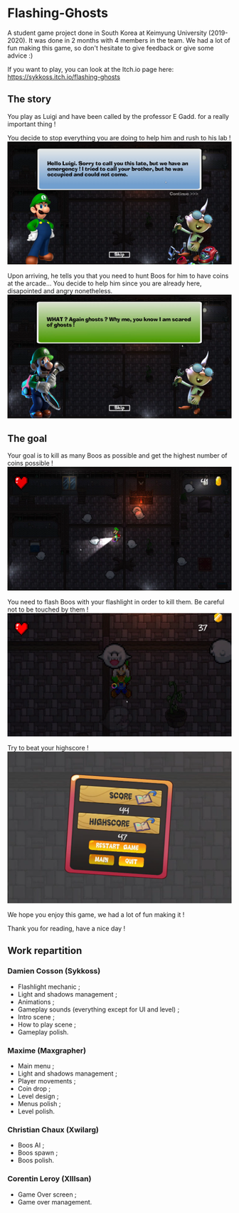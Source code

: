 # Flashing-Ghosts
A student game project done in South Korea at Keimyung University (2019-2020). It was done in 2 months with 4 members in the team. We had a lot of fun making this game, so don't hesitate to give feedback or give some advice :)

If you want to play, you can look at the Itch.io page here: https://sykkoss.itch.io/flashing-ghosts

## The story
You play as Luigi and have been called by the professor E Gadd. for a really important thing !

You decide to stop everything you are doing to help him and rush to his lab !
![Intro Scene](https://github.com/Sykkoss/Flashing-Ghosts/blob/release/Screenshots/IntroScene_Begin.PNG)

Upon arriving, he tells you that you need to hunt Boos for him to have coins at the arcade...
You decide to help him since you are already here, disapointed and angry nonetheless.
![Intro Scene Scared](https://github.com/Sykkoss/Flashing-Ghosts/blob/release/Screenshots/IntroScene_Scared.PNG)

## The goal
Your goal is to kill as many Boos as possible and get the highest number of coins possible !
![Gameplay](https://github.com/Sykkoss/Flashing-Ghosts/blob/release/Screenshots/Gameplay.PNG)

You need to flash Boos with your flashlight in order to kill them. Be careful not to be touched by them !
![Gameplay Scared](https://github.com/Sykkoss/Flashing-Ghosts/blob/release/Screenshots/Gameplay_Scared.PNG)

Try to beat your highscore !
![Gameplay Scared](https://github.com/Sykkoss/Flashing-Ghosts/blob/release/Screenshots/GameoverScreen.PNG)

We hope you enjoy this game, we had a lot of fun making it !

Thank you for reading, have a nice day !

## Work repartition
### Damien Cosson (Sykkoss)
- Flashlight mechanic ;
- Light and shadows management ;
- Animations ;
- Gameplay sounds (everything except for UI and level) ;
- Intro scene ;
- How to play scene ;
- Gameplay polish.

### Maxime (Maxgrapher)
- Main menu ;
- Light and shadows management ;
- Player movements ;
- Coin drop ;
- Level design ;
- Menus polish ;
- Level polish.

### Christian Chaux (Xwilarg)
- Boos AI ;
- Boos spawn ;
- Boos polish.

### Corentin Leroy (XIIIsan)
- Game Over screen ;
- Game over management.
